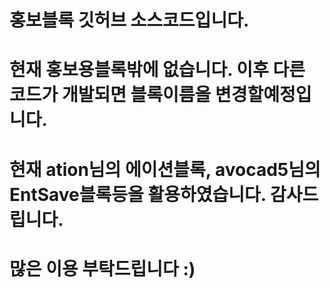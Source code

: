 # 홍보블록 깃허브 소스코드입니다.
# 현재 홍보용블록밖에 없습니다. 이후 다른 코드가 개발되면 블록이름을 변경할예정입니다.
# 현재 ation님의 에이션블록, avocad5님의 EntSave블록등을 활용하였습니다. 감사드립니다.
# 많은 이용 부탁드립니다 :)
